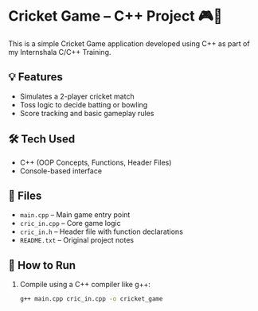 # Cricket Game – C++ Project 🎮🏏

This is a simple Cricket Game application developed using C++ as part of my Internshala C/C++ Training.

## 💡 Features
- Simulates a 2-player cricket match
- Toss logic to decide batting or bowling
- Score tracking and basic gameplay rules

## 🛠️ Tech Used
- C++ (OOP Concepts, Functions, Header Files)
- Console-based interface

## 📁 Files
- `main.cpp` – Main game entry point
- `cric_in.cpp` – Core game logic
- `cric_in.h` – Header file with function declarations
- `README.txt` – Original project notes

## 📌 How to Run
1. Compile using a C++ compiler like g++:
   ```bash
   g++ main.cpp cric_in.cpp -o cricket_game
